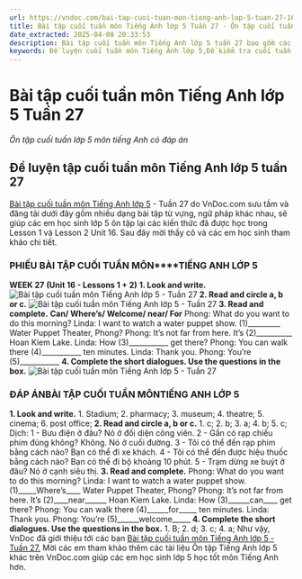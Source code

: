 ```yaml
---
url: https://vndoc.com/bai-tap-cuoi-tuan-mon-tieng-anh-lop-5-tuan-27-163545
title: Bài tập cuối tuần môn Tiếng Anh lớp 5 Tuần 27 - Ôn tập cuối tuần lớp 5 môn tiếng Anh có đáp án - VnDoc.com
date_extracted: 2025-04-08 20:33:53
description: Bài tập cuối tuần môn Tiếng Anh lớp 5 tuần 27 bao gồm các dạng bài Tiếng Anh khác nhau, giúp các em học sinh hệ thống lại các kiến thức đã được học trong Unit 16 lớp 5 Lesson 1 và Lesson 2.
keywords: Đề luyện cuối tuần môn Tiếng Anh lớp 5,Đề kiểm tra cuối tuần môn tiếng anh lớp 5 tuần 27,Bài tập cuối tuần môn Tiếng anh lớp 5,giải bài tập tiếng anh 5,tiếng anh lớp 5,bài tập tiếng anh lớp 5,bài tập tiếng anh lớp 5 unit 16,Tiếng Anh 5 unit 16,tiếng anh 5 bài 16,bài tập cuối tuần môn tiếng Anh lớp 5 tuần 27,bài tập tiếng anh lớp 5 có đáp án,unit 16 lớp 5
---
```


# Bài tập cuối tuần môn Tiếng Anh lớp 5 Tuần 27
 _Ôn tập cuối tuần lớp 5 môn tiếng Anh có đáp án_
## Đề luyện tập cuối tuần môn Tiếng Anh lớp 5 tuần 27
[Bài tập cuối tuần môn Tiếng Anh lớp 5](<https://vndoc.com/bai-tap-cuoi-tuan-tieng-anh-lop5>) \- Tuần 27 do VnDoc.com sưu tầm và đăng tải dưới đây gồm nhiều dạng bài tập từ vựng, ngữ pháp khác nhau, sẽ giúp các em học sinh lớp 5 ôn tập lại các kiến thức đã được học trong Lesson 1 và Lesson 2 Unit 16. Sau đây mời thầy cô và các em học sinh tham khảo chi tiết.
### **PHIẾU BÀI TẬP CUỐI TUẦN MÔN****TIẾNG ANH LỚP 5**
**WEEK 27**
**\(Unit 16 - Lessons 1 + 2\)**
**1\. Look and write.**
![Bài tập cuối tuần môn Tiếng Anh lớp 5 - Tuần 27](https://i.vdoc.vn/data/image/2019/01/28/bai-tap-cuoi-tuan-mon-tieng-anh-lop-5-tuan-27-1.JPG)
**2\. Read and circle a, b or c.**
![Bài tập cuối tuần môn Tiếng Anh lớp 5 - Tuần 27](https://i.vdoc.vn/data/image/2019/01/28/bai-tap-cuoi-tuan-mon-tieng-anh-lop-5-tuan-27-2.JPG)
**3\. Read and complete.**
**Can/ Where’s/ Welcome/ near/ For**
Phong: What do you want to do this morning?
Linda: I want to watch a water puppet show. \(1\)\_\_\_\_\_\_\_\_\_ Water Puppet Theater, Phong?
Phong: It’s not far from here. It’s \(2\)\_\_\_\_\_\_\_\_\_\_ Hoan Kiem Lake.
Linda: How \(3\)\_\_\_\_\_\_\_\_\_\_\_ get there?
Phong: You can walk there \(4\)\_\_\_\_\_\_\_\_\_\_\_ ten minutes.
Linda: Thank you.
Phong: You’re \(5\)\_\_\_\_\_\_\_\_\_\_\_
**4\. Complete the short dialogues. Use the questions in the box.**
![Bài tập cuối tuần môn Tiếng Anh lớp 5 - Tuần 27](https://i.vdoc.vn/data/image/2019/01/28/bai-tap-cuoi-tuan-mon-tieng-anh-lop-5-tuan-27-4.JPG)
### **ĐÁP ÁN****BÀI TẬP CUỐI TUẦN MÔN****TIẾNG ANH LỚP 5**
**1\. Look and write.**
1\. Stadium;
2\. pharmacy;
3\. museum;
4\. theatre;
5\. cinema;
6\. post office;
**2\. Read and circle a, b or c.**
1\. c; 2. b; 3. a; 4. b; 5. c;
Dịch:
1 - Bưu điện ở đâu? Nó ở đối diện công viên.
2 - Gần có rạp chiếu phim đúng không? Không. Nó ở cuối đường.
3 - Tôi có thể đến rạp phim bằng cách nào? Bạn có thể đi xe khách.
4 - Tôi có thể đến được hiệu thuốc bằng cách nào? Bạn có thể đi bộ khoảng 10 phút.
5 - Trạm dừng xe buýt ở đâu? Nó ở cạnh siêu thị.
**3\. Read and complete.**
Phong: What do you want to do this morning?
Linda: I want to watch a water puppet show. \(1\)\_\_\_\_\_Where’s\_\_\_\_ Water Puppet Theater, Phong?
Phong: It’s not far from here. It’s \(2\)\_\_\_\_near\_\_\_\_\_\_ Hoan Kiem Lake.
Linda: How \(3\)\_\_\_\_\_\_can\_\_\_\_ get there?
Phong: You can walk there \(4\)\_\_\_\_\_\_for\_\_\_\_\_ ten minutes.
Linda: Thank you.
Phong: You’re \(5\)\_\_\_\_\_\_welcome\_\_\_\_\_
**4\. Complete the short dialogues. Use the questions in the box.**
1\. B; 2. d; 3. c; 4. a;
Như vậy, VnDoc đã giới thiệu tới các bạn [Bài tập cuối tuần môn Tiếng Anh lớp 5 - Tuần 27.](<https://vndoc.com/bai-tap-cuoi-tuan-mon-tieng-anh-lop-5-tuan-27-163545>) Mời các em tham khảo thêm các tài liệu Ôn tập Tiếng Anh lớp 5 khác trên VnDoc.com giúp các em học sinh lớp 5 học tốt môn Tiếng Anh hơn.
